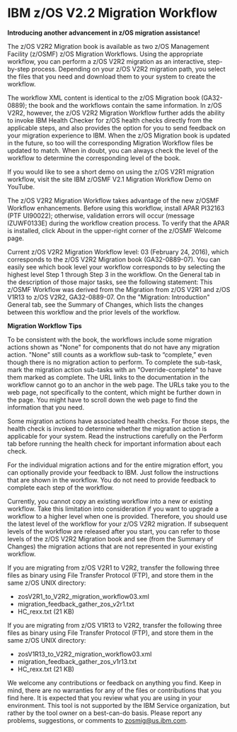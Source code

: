 IBM z/OS V2.2 Migration Workflow
================================

**Introducing another advancement in z/OS migration assistance!**

The z/OS V2R2 Migration book is available as two z/OS Management Facility (z/OSMF) z/OS Migration Workflows. Using the appropriate workflow, you can perform a z/OS V2R2 migration as an interactive, step-by-step process. Depending on your z/OS V2R2 migration path, you select the files that you need and download them to your system to create the workflow.

The workflow XML content is identical to the z/OS Migration book (GA32-0889); the book and the workflows contain the same information. In z/OS V2R2, however, the z/OS V2R2 Migration Workflow further adds the ability to invoke IBM Health Checker for z/OS health checks directly from the applicable steps, and also provides the option for you to send feedback on your migration experience to IBM. When the z/OS Migration book is updated in the future, so too will the corresponding Migration Workflow files be updated to match. When in doubt, you can always check the level of the workflow to determine the corresponding level of the book.

If you would like to see a short demo on using the z/OS V2R1 migration workflow, visit the site  IBM z/OSMF V2.1 Migration Workflow Demo on YouTube.

The z/OS V2R2 Migration Workflow takes advantage of the new z/OSMF Workflow enhancements. Before using this workflow, install APAR PI32163 (PTF UI90022); otherwise, validation errors will occur (message IZUWF0133E) during the workflow creation process. To verify that the APAR is installed, click About in the upper-right corner of the z/OSMF Welcome page.

Current z/OS V2R2 Migration Workflow level: 03 (February 24, 2016), which corresponds to the z/OS V2R2 Migration book (GA32-0889-07). You can easily see which book level your workflow corresponds to by selecting the highest level Step 1 through Step 3 in the workflow. On the General tab in the description of those major tasks, see the following statement: This z/OSMF Workflow was derived from the Migration from z/OS V2R1 and z/OS V1R13 to z/OS V2R2, GA32-0889-07. On the "Migration: Introduction" General tab, see the Summary of Changes, which lists the changes between this workflow and the prior levels of the workflow.

**Migration Workflow Tips**

To be consistent with the book, the workflows include some migration actions shown as "None" for components that do not have any migration action. "None" still counts as a workflow sub-task to “complete,” even though there is no migration action to perform. To complete the sub-task, mark the migration action sub-tasks with an "Override-complete" to have them marked as complete.
The URL links to the documentation in the workflow cannot go to an anchor in the web page. The URLs take you to the web page, not specifically to the content, which might be further down in the page. You might have to scroll down the web page to find the information that you need.

Some migration actions have associated health checks. For those steps, the health check is invoked to determine whether the migration action is applicable for your system. Read the instructions carefully on the Perform tab before running the health check for important information about each check.

For the individual migration actions and for the entire migration effort, you can optionally provide your feedback to IBM. Just follow the instructions that are shown in the workflow. You do not need to provide feedback to complete each step of the workflow.

Currently, you cannot copy an existing workflow into a new or existing workflow. Take this limitation into consideration if you want to upgrade a workflow to a higher level when one is provided. Therefore, you should use the latest level of the workflow for your z/OS V2R2 migration. If subsequent levels of the workflow are released after you start, you can refer to those levels of the z/OS V2R2 Migration book and see (from the Summary of Changes) the migration actions that are not represented in your existing workflow.
 
 If you are migrating from z/OS V2R1 to V2R2, transfer the following three files as binary using File Transfer Protocol (FTP), and store them in the same z/OS UNIX directory:
* zosV2R1_to_V2R2_migration_workflow03.xml 
* migration_feedback_gather_zos_v2r1.txt
* HC_rexx.txt (21 KB)
 
If you are migrating from z/OS V1R13 to V2R2, transfer the following three files as binary using File Transfer Protocol (FTP), and store them in the same z/OS UNIX directory:
* zosV1R13_to_V2R2_migration_workflow03.xml
* migration_feedback_gather_zos_v1r13.txt 
* HC_rexx.txt (21 KB)

We welcome any contributions or feedback on anything you find. Keep in mind, there are no warranties for any of the files or contributions that you find here. It is expected that you review what you are using in your environment. This tool is not supported by the IBM Service organization, but rather by the tool owner on a best-can-do basis. Please report any problems, suggestions, or comments to zosmig@us.ibm.com.
